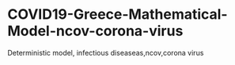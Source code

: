 # COVID19-Greece-Mathematical-Model-ncov-corona-virus
Deterministic model, infectious diseaseas,ncov,corona virus

